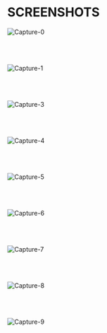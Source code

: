 
# SCREENSHOTS



![Capture-0](https://user-images.githubusercontent.com/34181215/86399413-db796780-bcc4-11ea-887d-e7b6610a3283.JPG)<br /><br /><br /><br />


![Capture-1](https://user-images.githubusercontent.com/34181215/86399414-dcaa9480-bcc4-11ea-970b-380f42d5afae.JPG)<br /><br /><br /><br />


![Capture-3](https://user-images.githubusercontent.com/34181215/86399417-dddbc180-bcc4-11ea-9dc9-83eb5bbfa391.JPG)<br /><br /><br /><br />


![Capture-4](https://user-images.githubusercontent.com/34181215/86399422-de745800-bcc4-11ea-9163-6473ca842458.JPG)<br /><br /><br /><br />


![Capture-5](https://user-images.githubusercontent.com/34181215/86399425-df0cee80-bcc4-11ea-92a3-71c5589b4693.JPG)<br /><br /><br /><br />


![Capture-6](https://user-images.githubusercontent.com/34181215/86399426-e03e1b80-bcc4-11ea-97b2-56940f5569c6.JPG)<br /><br /><br /><br />


![Capture-7](https://user-images.githubusercontent.com/34181215/86399427-e0d6b200-bcc4-11ea-9c2f-5536cb5ae4a2.JPG)<br /><br /><br /><br />


![Capture-8](https://user-images.githubusercontent.com/34181215/86399428-e207df00-bcc4-11ea-820e-a9d86710bcfb.JPG)<br /><br /><br /><br />


![Capture-9](https://user-images.githubusercontent.com/34181215/86400320-04e6c300-bcc6-11ea-8f26-70eba1f5d030.JPG)<br /><br /><br /><br />
